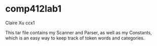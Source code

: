 # comp412lab1
Claire Xu
ccx1

This tar file contains my Scanner and Parser, as well as my Constants, which is 
an easy way to keep track of token words and categories.